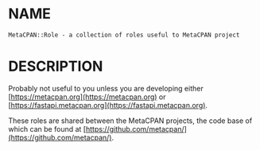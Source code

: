# NAME

    MetaCPAN::Role - a collection of roles useful to MetaCPAN project

# DESCRIPTION

Probably not useful to you unless you are developing either
[https://metacpan.org](https://metacpan.org) or [https://fastapi.metacpan.org](https://fastapi.metacpan.org).

These roles are shared between the MetaCPAN projects, the code base
of which can be found at [https://github.com/metacpan/](https://github.com/metacpan/).
